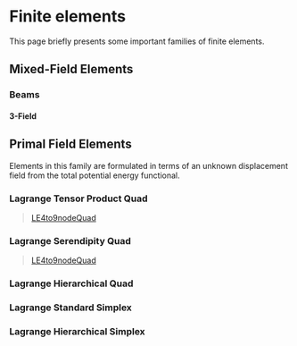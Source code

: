 # Finite elements

This page briefly presents some important families of finite elements.

## Mixed-Field Elements

### Beams

#### 3-Field

## Primal Field Elements

Elements in this family are formulated in terms of an unknown displacement field from the total potential energy functional.

### Lagrange Tensor Product Quad

>[LE4to9nodeQuad](empty)

### Lagrange Serendipity Quad

>[LE4to9nodeQuad](empty)

### Lagrange Hierarchical Quad

### Lagrange Standard Simplex

### Lagrange Hierarchical Simplex


